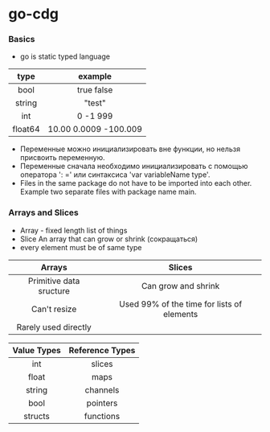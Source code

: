 # go-cdg

### Basics

* go is static typed language

|type  |example    |
|:---: |:---:|
|bool  | true false|
|string| "test"    |
|int   | 0 -1 999  |
|float64| 10.00 0.0009 -100.009|

* Переменные можно инициализировать вне функции, но нельзя присвоить переменную.
* Переменные сначала необходимо инициализировать с помощью оператора ': =' или синтаксиса 'var variableName type'.
* Files in the same package do not have to be imported into each other. Example two separate files with package name main.

### Arrays and Slices

* Array - fixed length list of things
* Slice An array that can grow or shrink (сокращаться)
* every element must be of same type

|Arrays                 |Slices             |
|:---:                  |:---:              |
|Primitive data sructure|Can grow and shrink|
|Can't resize           |Used 99% of the time for lists of elements|
|Rarely used directly||


|Value Types|Reference Types|
|:---:      |:---:          |
|int        |slices         |
|float      |maps           |
|string     |channels       |
|bool       |pointers       |
|structs    |functions      |